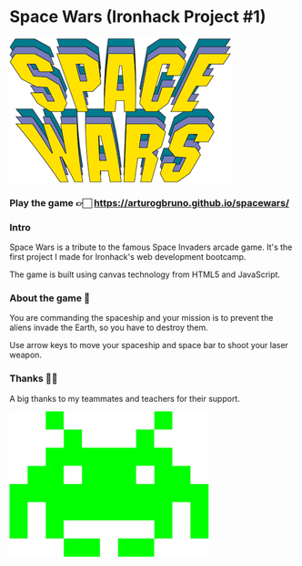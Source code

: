 # Space Wars (Ironhack Project #1)

![alt text](https://github.com/arturogbruno/spacewars/blob/master/img/logo.png?raw=true "Space Wars logo")

### Play the game 👉🏻 https://arturogbruno.github.io/spacewars/


### Intro
Space Wars is a tribute to the famous Space Invaders arcade game. It's the first project I made for Ironhack's web development bootcamp.

The game is built using canvas technology from HTML5 and JavaScript.


### About the game  👾
You are commanding the spaceship and your mission is to prevent the aliens invade the Earth, so you have to destroy them.

Use arrow keys to move your spaceship and space bar to shoot your laser weapon.


### Thanks  👏🏻
A big thanks to my teammates and teachers for their support.

![alt text](https://raw.githubusercontent.com/arturogbruno/spacewars/master/img/alien_icon.png)


